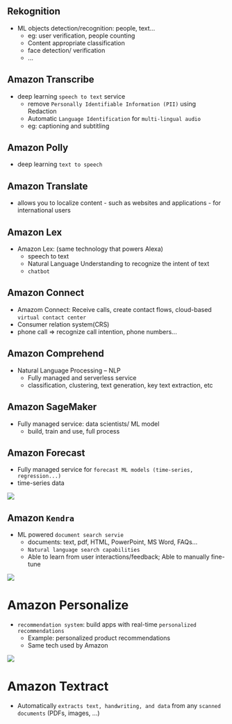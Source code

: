 ## Rekognition
- ML objects detection/recognition: people, text...
    - eg:  user verification, people counting
    - Content appropriate classification
    - face detection/ verification
    - ...


## Amazon Transcribe
-  deep learning `speech to text` service
    - remove `Personally Identifiable Information (PII)` using Redaction
    - Automatic `Language Identification` for `multi-lingual audio`
    - eg: captioning and subtitling


## Amazon Polly
- deep learning `text to speech`

## Amazon Translate
-  allows you to localize content - such as websites and applications - for international users


## Amazon Lex  
- Amazon Lex: (same technology that powers Alexa)
    - speech to text
    - Natural Language Understanding to recognize the intent of text
    - `chatbot`

## Amazon Connect
- Amazom Connect: Receive calls, create contact flows, cloud-based `virtual contact center`
 - Consumer relation system(CRS)
 - phone call => recognize call intention, phone numbers... 
## Amazon Comprehend 
-  Natural Language Processing – NLP
    - Fully managed and serverless service
    - classification, clustering, text generation, key text extraction,  etc
## Amazon SageMaker
- Fully managed service:  data scientists/ ML model
    - build, train and use, full process


## Amazon Forecast
- Fully managed service for `forecast ML models (time-series, regression...)`
- time-series data

![](https://imgur.com/OYbCyzf.jpg)


## Amazon `Kendra`
- ML powered `document search servie`
    - documents: text, pdf, HTML, PowerPoint, MS Word, FAQs…
    -  `Natural language search capabilities`
    - Able to learn from user interactions/feedback; Able to manually fine-tune

![](https://imgur.com/gbEYSXG.jpg)

# Amazon Personalize
- `recommendation system`: build apps with real-time `personalized recommendations`
    - Example: personalized product recommendations
    - Same tech used by Amazon

![](https://imgur.com/sZ0yL5n.jpg)
# Amazon Textract
- Automatically `extracts text, handwriting, and data` from any `scanned documents` (PDFs, images, …)